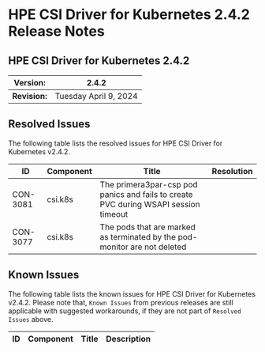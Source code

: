 # HPE CSI Driver for Kubernetes 2.4.2 Release Notes

## HPE CSI Driver for Kubernetes 2.4.2

| **Version:** |2.4.2|
|--------------|-----|
| **Revision:** | Tuesday April 9, 2024 |

## Resolved Issues

The following table lists the resolved issues for HPE CSI Driver for Kubernetes v2.4.2.

|ID|Component |Title|Resolution|
|--|---------|-----|-----------|
|CON-3081|csi.k8s|The primera3par-csp pod panics and fails to create PVC during WSAPI session timeout||
|CON-3077|csi.k8s|The pods that are marked as terminated by the pod-monitor are not deleted||

## Known Issues

The following table lists the known issues for HPE CSI Driver for Kubernetes v2.4.2. Please note that, `Known Issues` from previous releases are still applicable with suggested workarounds, if they are not part of `Resolved Issues` above.

|ID|Component |Title|Description|
|--|---------|-----|-----------|
